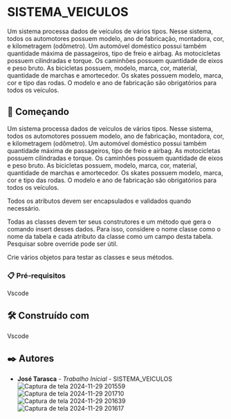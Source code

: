 # SISTEMA_VEICULOS

Um sistema processa dados de veículos de vários tipos. Nesse sistema, todos os automotores possuem modelo, ano de fabricação, montadora, cor, e kilometragem (odômetro). Um automóvel doméstico possui também quantidade máxima de passageiros, tipo de freio e airbag. As motocicletas possuem cilindradas e torque. Os caminhões possuem quantidade de eixos e peso bruto. As bicicletas possuem, modelo, marca, cor, material, quantidade de marchas e amortecedor. Os skates possuem modelo, marca, cor e tipo das rodas. O modelo e ano de fabricação são obrigatórios para todos os veículos.

## 🚀 Começando
Um sistema processa dados de veículos de vários tipos. Nesse sistema, todos os automotores possuem modelo, ano de fabricação, montadora, cor, e kilometragem (odômetro). Um automóvel doméstico possui também quantidade máxima de passageiros, tipo de freio e airbag. As motocicletas possuem cilindradas e torque. Os caminhões possuem quantidade de eixos e peso bruto. As bicicletas possuem, modelo, marca, cor, material, quantidade de marchas e amortecedor. Os skates possuem modelo, marca, cor e tipo das rodas. O modelo e ano de fabricação são obrigatórios para todos os veículos.

Todos os atributos devem ser encapsulados e validados quando necessário.

Todas as classes devem ter seus construtores e um método que gera o comando insert desses dados. Para isso, considere o nome classe como o nome da tabela e cada atributo da classe como um campo desta tabela. Pesquisar sobre override pode ser útil.

Crie vários objetos para testar as classes e seus métodos.

### 📋 Pré-requisitos

Vscode

## 🛠️ Construído com

Vscode

## ✒️ Autores

* **José Tarasca** - *Trabalho Inicial* - SISTEMA_VEICULOS
![Captura de tela 2024-11-29 201559](https://github.com/user-attachments/assets/a7663e22-45ff-4901-8521-c369585df6b4)
![Captura de tela 2024-11-29 201710](https://github.com/user-attachments/assets/540463c9-229f-4f86-890b-a79be5f7a1cc)
![Captura de tela 2024-11-29 201639](https://github.com/user-attachments/assets/f8ba1a99-29b9-4cb4-b195-00e852bc8245)
![Captura de tela 2024-11-29 201617](https://github.com/user-attachments/assets/37eeefb1-5e03-4723-a439-42a48f5c0ae3)
